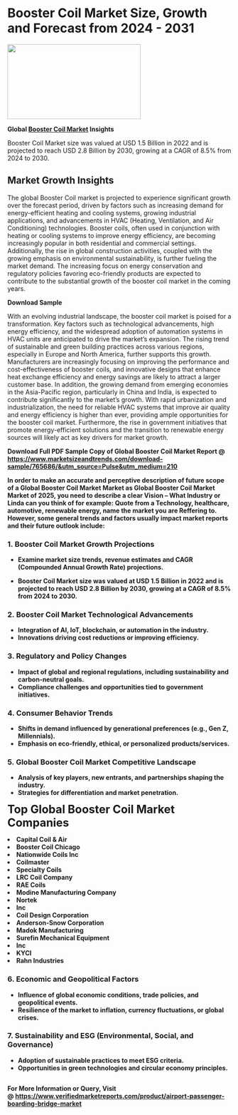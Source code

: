 <H1>Booster Coil Market Size, Growth and Forecast from 2024 - 2031</H1><img class="aligncenter size-medium wp-image-584254" src="https://thirdeyenews.in/wp-content/uploads/2024/09/Global-Market-Research-300x168.jpeg" alt="" width="300" height="168" /><p><strong>Global&nbsp;<a href="https://www.marketsizeandtrends.com/download-sample/765686/&amp;utm_source=Pulse&amp;utm_medium=210">Booster Coil Market</a> Insights</strong></p><p>Booster Coil Market size was valued at USD 1.5 Billion in 2022 and is projected to reach USD 2.8 Billion by 2030, growing at a CAGR of 8.5% from 2024 to 2030.</p><p><h2>Market Growth Insights</h2> <p>The global Booster Coil market is projected to experience significant growth over the forecast period, driven by factors such as increasing demand for energy-efficient heating and cooling systems, growing industrial applications, and advancements in HVAC (Heating, Ventilation, and Air Conditioning) technologies. Booster coils, often used in conjunction with heating or cooling systems to improve energy efficiency, are becoming increasingly popular in both residential and commercial settings. Additionally, the rise in global construction activities, coupled with the growing emphasis on environmental sustainability, is further fueling the market demand. The increasing focus on energy conservation and regulatory policies favoring eco-friendly products are expected to contribute to the substantial growth of the booster coil market in the coming years.</p> <p><strong>Download Sample</strong></p> <p>With an evolving industrial landscape, the booster coil market is poised for a transformation. Key factors such as technological advancements, high energy efficiency, and the widespread adoption of automation systems in HVAC units are anticipated to drive the market’s expansion. The rising trend of sustainable and green building practices across various regions, especially in Europe and North America, further supports this growth. Manufacturers are increasingly focusing on improving the performance and cost-effectiveness of booster coils, and innovative designs that enhance heat exchange efficiency and energy savings are likely to attract a larger customer base. In addition, the growing demand from emerging economies in the Asia-Pacific region, particularly in China and India, is expected to contribute significantly to the market’s growth. With rapid urbanization and industrialization, the need for reliable HVAC systems that improve air quality and energy efficiency is higher than ever, providing ample opportunities for the booster coil market. Furthermore, the rise in government initiatives that promote energy-efficient solutions and the transition to renewable energy sources will likely act as key drivers for market growth.</p> <p><strong></p><p><span class=""><strong>Download Full PDF Sample Copy of Global Booster Coil Market Report</strong> @ <a href="https://www.marketsizeandtrends.com/download-sample/765686/&amp;utm_source=Pulse&amp;utm_medium=210" target="_blank">https://www.marketsizeandtrends.com/download-sample/765686/&amp;utm_source=Pulse&amp;utm_medium=210</a></span></p><p>In order to make an accurate and perceptive description of future scope of a Global&nbsp;Booster Coil Market Market as Global&nbsp;Booster Coil Market Market of 2025, you need to describe a clear Vision &ndash; What Industry or Linda can you think of for example: Quote from a Technology, healthcare, automotive, renewable energy, name the market you are Reffering to. However, some general trends and factors usually impact market reports and their future outlook include:</p><h3>1.&nbsp;<strong>Booster Coil Market Growth Projections</strong></h3><ul><li>Examine market size trends, revenue estimates and CAGR (Compounded Annual Growth Rate) projections.</li><li><p>Booster Coil Market size was valued at USD 1.5 Billion in 2022 and is projected to reach USD 2.8 Billion by 2030, growing at a CAGR of 8.5% from 2024 to 2030.</p></li></ul><h3>2.&nbsp;<strong>Booster Coil Market Technological Advancements</strong></h3><ul><li>Integration of AI, IoT, blockchain, or automation in the industry.</li><li>Innovations driving cost reductions or improving efficiency.</li></ul><h3>3.&nbsp;<strong>Regulatory and Policy Changes</strong></h3><ul><li>Impact of global and regional regulations, including sustainability and carbon-neutral goals.</li><li>Compliance challenges and opportunities tied to government initiatives.</li></ul><h3>4.&nbsp;<strong>Consumer Behavior Trends</strong></h3><ul><li>Shifts in demand influenced by generational preferences (e.g., Gen Z, Millennials).</li><li>Emphasis on eco-friendly, ethical, or personalized products/services.</li></ul><h3>5.&nbsp;<strong>Global Booster Coil Market Competitive Landscape</strong></h3><ul><li>Analysis of key players, new entrants, and partnerships shaping the industry.</li><li>Strategies for differentiation and market penetration.</li></ul><p data-pm-slice="1 1 []"><span style="color: inherit; font-family: inherit; font-size: 25px;">Top Global Booster Coil Market Companies</span></p><div class="" data-test-id=""><p><li>Capital Coil & Air</li><li> Booster Coil Chicago</li><li> Nationwide Coils Inc</li><li> Coilmaster</li><li> Specialty Coils</li><li> LRC Coil Company</li><li> RAE Coils</li><li> Modine Manufacturing Company</li><li> Nortek</li><li> Inc</li><li> Coil Design Corporation</li><li> Anderson-Snow Corporation</li><li> Madok Manufacturing</li><li> Surefin Mechanical Equipment</li><li>Inc</li><li> KYCI</li><li> Rahn Industries</li></p></div><h3>6.&nbsp;<strong>Economic and Geopolitical Factors</strong></h3><ul><li>Influence of global economic conditions, trade policies, and geopolitical events.</li><li>Resilience of the market to inflation, currency fluctuations, or global crises.</li></ul><h3>7.&nbsp;<strong>Sustainability and ESG (Environmental, Social, and Governance)</strong></h3><ul><li>Adoption of sustainable practices to meet ESG criteria.</li><li>Opportunities in green technologies and circular economy principles.</li></ul><h2><strong style="font-size: 14px;">For More Information or Query, Visit @&nbsp;</strong><a style="background-color: #ffffff; font-size: 14px;" href="https://www.marketsizeandtrends.com/report/booster-coil-market/" target="_blank">https://www.verifiedmarketreports.com/product/airport-passenger-boarding-bridge-market</a></h2>
